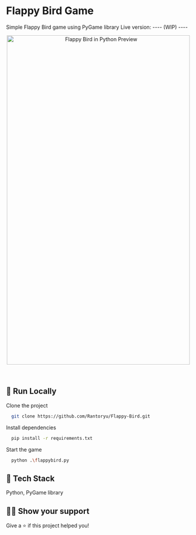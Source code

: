 #  Flappy Bird Game

Simple Flappy Bird game using PyGame library
Live version: ---- (WIP) ----

<p align="center">
<img src="Flappy_Bird_Preview.gif" width="500" height="897" alt="Flappy Bird in Python Preview"/>
</p>

<br>

## 🚀 Run Locally

Clone the project

```bash
  git clone https://github.com/Rantoryu/Flappy-Bird.git
```

Install dependencies

```bash
  pip install -r requirements.txt
```

Start the game

```bash
  python .\flappybird.py
```

## 📝 Tech Stack

Python, PyGame library


## 👨‍🚀 Show your support

Give a ⭐️ if this project helped you!
